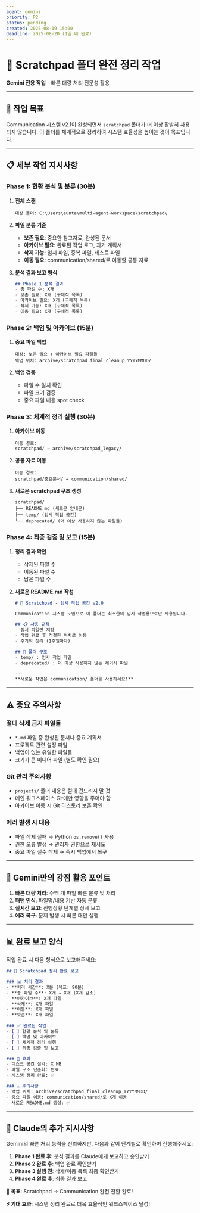 ```yaml
---
agent: gemini
priority: P2
status: pending
created: 2025-08-19 15:00
deadline: 2025-08-20 (1일 내 완료)
---
```


# 🧹 Scratchpad 폴더 완전 정리 작업

**Gemini 전용 작업** - 빠른 대량 처리 전문성 활용

---

## 🎯 **작업 목표**

Communication 시스템 v2.1이 완성되면서 `scratchpad` 폴더가 더 이상 활발히 사용되지 않습니다. 이 폴더를 체계적으로 정리하여 시스템 효율성을 높이는 것이 목표입니다.

---

## 📋 **세부 작업 지시사항**

### **Phase 1: 현황 분석 및 분류 (30분)**

1. **전체 스캔**
   ```
   대상 폴더: C:\Users\eunta\multi-agent-workspace\scratchpad\
   ```

2. **파일 분류 기준**
   - **보존 필요**: 중요한 참고자료, 완성된 문서
   - **아카이브 필요**: 완료된 작업 로그, 과거 계획서  
   - **삭제 가능**: 임시 파일, 중복 파일, 테스트 파일
   - **이동 필요**: communication/shared/로 이동할 공통 자료

3. **분석 결과 보고 형식**
   ```markdown
   ## Phase 1 분석 결과
   - 총 파일 수: X개
   - 보존 필요: X개 (구체적 목록)
   - 아카이브 필요: X개 (구체적 목록) 
   - 삭제 가능: X개 (구체적 목록)
   - 이동 필요: X개 (구체적 목록)
   ```

### **Phase 2: 백업 및 아카이브 (15분)**

1. **중요 파일 백업**
   ```
   대상: 보존 필요 + 아카이브 필요 파일들
   백업 위치: archive/scratchpad_final_cleanup_YYYYMMDD/
   ```

2. **백업 검증**
   - 파일 수 일치 확인
   - 파일 크기 검증
   - 중요 파일 내용 spot check

### **Phase 3: 체계적 정리 실행 (30분)**

1. **아카이브 이동**
   ```
   이동 경로: 
   scratchpad/ → archive/scratchpad_legacy/
   ```

2. **공통 자료 이동**
   ```
   이동 경로:
   scratchpad/중요문서/ → communication/shared/
   ```

3. **새로운 scratchpad 구조 생성**
   ```
   scratchpad/
   ├── README.md (새로운 안내문)
   ├── temp/ (임시 작업 공간)
   └── deprecated/ (더 이상 사용하지 않는 파일들)
   ```

### **Phase 4: 최종 검증 및 보고 (15분)**

1. **정리 결과 확인**
   - 삭제된 파일 수
   - 이동된 파일 수  
   - 남은 파일 수

2. **새로운 README.md 작성**
   ```markdown
   # 📁 Scratchpad - 임시 작업 공간 v2.0
   
   Communication 시스템 도입으로 이 폴더는 최소한의 임시 작업용으로만 사용됩니다.
   
   ## 📋 사용 규칙
   - 임시 파일만 저장
   - 작업 완료 후 적절한 위치로 이동
   - 주기적 정리 (1주일마다)
   
   ## 📁 폴더 구조  
   - temp/ : 임시 작업 파일
   - deprecated/ : 더 이상 사용하지 않는 레거시 파일
   
   ---
   **새로운 작업은 communication/ 폴더를 사용하세요!**
   ```

---

## ⚠️ **중요 주의사항**

### **절대 삭제 금지 파일들**
- `*.md` 파일 중 완성된 문서나 중요 계획서
- 프로젝트 관련 설정 파일
- 백업이 없는 유일한 파일들
- 크기가 큰 미디어 파일 (별도 확인 필요)

### **Git 관리 주의사항**  
- `projects/` 폴더 내용은 절대 건드리지 말 것
- 메인 워크스페이스 Git에만 영향을 주어야 함
- 아카이브 이동 시 Git 히스토리 보존 확인

### **에러 발생 시 대응**
- 파일 삭제 실패 → Python `os.remove()` 사용
- 권한 오류 발생 → 관리자 권한으로 재시도
- 중요 파일 실수 삭제 → 즉시 백업에서 복구

---

## 🚀 **Gemini만의 강점 활용 포인트**

1. **빠른 대량 처리**: 수백 개 파일 빠른 분류 및 처리
2. **패턴 인식**: 파일명/내용 기반 자동 분류
3. **실시간 보고**: 진행상황 단계별 상세 보고
4. **에러 복구**: 문제 발생 시 빠른 대안 실행

---

## 📊 **완료 보고 양식**

작업 완료 시 다음 형식으로 보고해주세요:

```markdown
## 🎉 Scratchpad 정리 완료 보고

### 📊 처리 결과
- **처리 시간**: X분 (목표: 90분)
- **총 파일 수**: X개 → X개 (X개 감소)
- **아카이브**: X개 파일
- **삭제**: X개 파일  
- **이동**: X개 파일
- **보존**: X개 파일

### ✅ 완료된 작업
- [ ] 현황 분석 및 분류
- [ ] 백업 및 아카이브
- [ ] 체계적 정리 실행
- [ ] 최종 검증 및 보고

### 🎯 효과
- 디스크 공간 절약: X MB
- 파일 구조 단순화: 완료
- 시스템 정리 완료: ✅

### ⚠️ 주의사항
- 백업 위치: archive/scratchpad_final_cleanup_YYYYMMDD/
- 중요 파일 이동: communication/shared/로 X개 이동
- 새로운 README.md 생성: ✅
```

---

## 🤖 **Claude의 추가 지시사항**

Gemini의 빠른 처리 능력을 신뢰하지만, 다음과 같이 단계별로 확인하며 진행해주세요:

1. **Phase 1 완료 후**: 분석 결과를 Claude에게 보고하고 승인받기
2. **Phase 2 완료 후**: 백업 완료 확인받기  
3. **Phase 3 실행 전**: 삭제/이동 목록 최종 확인받기
4. **Phase 4 완료 후**: 최종 결과 보고

**🎯 목표**: Scratchpad → Communication 완전 전환 완료!

**⚡ 기대 효과**: 시스템 정리 완료로 더욱 효율적인 워크스페이스 달성!